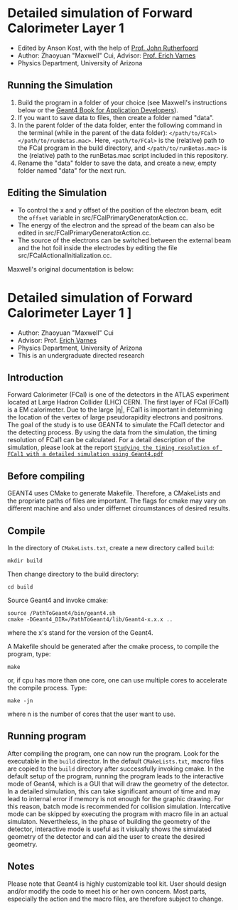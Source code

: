 # Detailed simulation of Forward Calorimeter Layer 1 
- Edited by Anson Kost, with the help of [Prof. John Rutherfoord](https://w3.physics.arizona.edu/people/john-rutherfoord)
- Author: Zhaoyuan "Maxwell" Cui, Advisor: [Prof. Erich Varnes](http://w3.physics.arizona.edu/people/erich-varnes)
- Physics Department, University of Arizona

## Running the Simulation

1. Build the program in a folder of your choice (see Maxwell's instructions below or the [Geant4 Book for Application Developers](https://geant4-userdoc.web.cern.ch/UsersGuides/ForApplicationDeveloper/html/GettingStarted/makeFile.html)).
2. If you want to save data to files, then create a folder named "data".
3. In the parent folder of the data folder, enter the following command in the terminal (while in the parent of the data folder): `</path/to/FCal> </path/to/runBetas.mac>`. Here, `<path/to/FCal>` is the (relative) path to the FCal program in the build directory, and `</path/to/runBetas.mac>` is the (relative) path to the runBetas.mac script included in this repository.
4. Rename the "data" folder to save the data, and create a new, empty folder named "data" for the next run.

## Editing the Simulation

- To control the x and y offset of the position of the electron beam, edit the `offset` variable in src/FCalPrimaryGeneratorAction.cc.
- The energy of the electron and the spread of the beam can also be edited in src/FCalPrimaryGeneratorAction.cc.
- The source of the electrons can be switched between the external beam and the hot foil inside the electrodes by editing the file src/FCalActionalInitialization.cc.

Maxwell's original documentation is below:

# Detailed simulation of Forward Calorimeter Layer 1 ]
- Author: Zhaoyuan "Maxwell" Cui
- Advisor: Prof. [Erich Varnes](http://w3.physics.arizona.edu/people/erich-varnes)
- Physics Department, University of Arizona
- This is an undergraduate directed research

## Introduction
Forward Calorimeter (FCal) is one of the detectors in the ATLAS experiment located at Large Hadron Collider (LHC) CERN.
The first layer of FCal (FCal1) is a EM calorimeter.
Due to the large |η|, FCal1 is important in determining the location of the vertex of large pseudorapidity electrons 
and positrons.
The goal of the study is to use GEANT4 to simulate the FCal1 detector and the detecting process. By using the data from
the simulation, the timing resolution of FCal1 can be calculated. For a detail description of the simulation, please look
at the report [`Studying the timing resolution of FCal1 with a detailed simulation using Geant4.pdf`](https://github.com/maxwellcui/FCal1_GEANT4_simulation/blob/master/Studying%20the%20timing%20resolution%20of%20FCal1%20with%20a%20detailed%20simulation%20using%20Geant4.pdf)

## Before compiling
GEANT4 uses CMake to generate Makefile. Therefore, a CMakeLists and the propriate paths of files are important. 
The flags for cmake may vary on different machine and also under differnet circumstances of desired results. 

## Compile
In the directory of `CMakeLists.txt`, create a new directory called `build`:
```shell-script
mkdir build
```
Then change directory to the build directory:
```
cd build
```
Source Geant4 and invoke cmake:
```
source /PathToGeant4/bin/geant4.sh
cmake -DGeant4_DIR=/PathToGeant4/lib/Geant4-x.x.x ..
```
where the x's stand for the version of the Geant4.

A Makefile should be generated after the cmake process, to compile the program, type:
```
make 
```
or, if cpu has more than one core, one can use multiple cores to accelerate the compile process. Type:
```
make -jn
```
where n is the number of cores that the user want to use.

## Running program
After compiling the program, one can now run the program. Look for the executable in the `build` director. 
In the default `CMakeLists.txt`, macro files are copied to the `build` directory after successfully invoking cmake.
In the default setup of the program, running the program leads to the interactive mode of Geant4, which is a GUI that will
draw the geometry of the detector. In a detailed simulation, this can take significant amount of time and may lead to 
internal error if memory is not enough for the graphic drawing. 
For this reason, batch mode is recommended for collision simulation.
Intercative mode can be skipped by executing the program with macro file in an actual simulaton.
Nevertheless, in the phase of building the geometry of the detector, interactive mode is useful as it visiually shows the 
simulated geometry of the detector and can aid the user to create the desired geometry.

## Notes
Please note that Geant4 is highly customizable tool kit. User should design and/or modify the code to meet his or her own
concern.
Most parts, especially the action and the macro files, are therefore subject to change.
